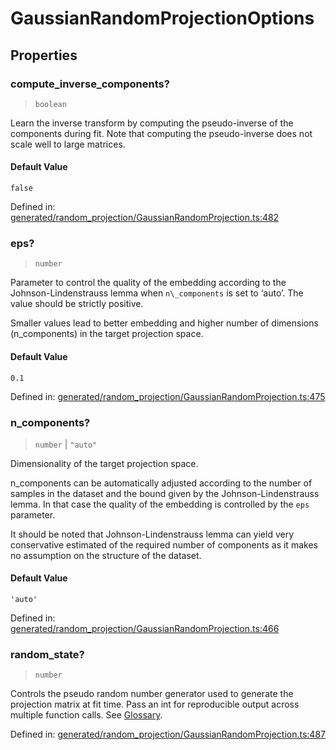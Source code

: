 # GaussianRandomProjectionOptions

## Properties

### compute\_inverse\_components?

> `boolean`

Learn the inverse transform by computing the pseudo-inverse of the components during fit. Note that computing the pseudo-inverse does not scale well to large matrices.

#### Default Value

`false`

Defined in:  [generated/random\_projection/GaussianRandomProjection.ts:482](https://github.com/transitive-bullshit/scikit-learn-ts/blob/92ab806/packages/sklearn/src/generated/random_projection/GaussianRandomProjection.ts#L482)

### eps?

> `number`

Parameter to control the quality of the embedding according to the Johnson-Lindenstrauss lemma when `n\_components` is set to ‘auto’. The value should be strictly positive.

Smaller values lead to better embedding and higher number of dimensions (n\_components) in the target projection space.

#### Default Value

`0.1`

Defined in:  [generated/random\_projection/GaussianRandomProjection.ts:475](https://github.com/transitive-bullshit/scikit-learn-ts/blob/92ab806/packages/sklearn/src/generated/random_projection/GaussianRandomProjection.ts#L475)

### n\_components?

> `number` \| `"auto"`

Dimensionality of the target projection space.

n\_components can be automatically adjusted according to the number of samples in the dataset and the bound given by the Johnson-Lindenstrauss lemma. In that case the quality of the embedding is controlled by the `eps` parameter.

It should be noted that Johnson-Lindenstrauss lemma can yield very conservative estimated of the required number of components as it makes no assumption on the structure of the dataset.

#### Default Value

`'auto'`

Defined in:  [generated/random\_projection/GaussianRandomProjection.ts:466](https://github.com/transitive-bullshit/scikit-learn-ts/blob/92ab806/packages/sklearn/src/generated/random_projection/GaussianRandomProjection.ts#L466)

### random\_state?

> `number`

Controls the pseudo random number generator used to generate the projection matrix at fit time. Pass an int for reproducible output across multiple function calls. See [Glossary](../../glossary.html#term-random_state).

Defined in:  [generated/random\_projection/GaussianRandomProjection.ts:487](https://github.com/transitive-bullshit/scikit-learn-ts/blob/92ab806/packages/sklearn/src/generated/random_projection/GaussianRandomProjection.ts#L487)

